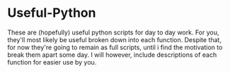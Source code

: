 # Useful-Python
These are (hopefully) useful python scripts for day to day work.
For you, they'll most likely be useful broken down into each function.
Despite that, for now they're going to remain as full scripts, until i
find the motivation to break them apart some day. I will however,
include descriptions of each function for easier use by you.
